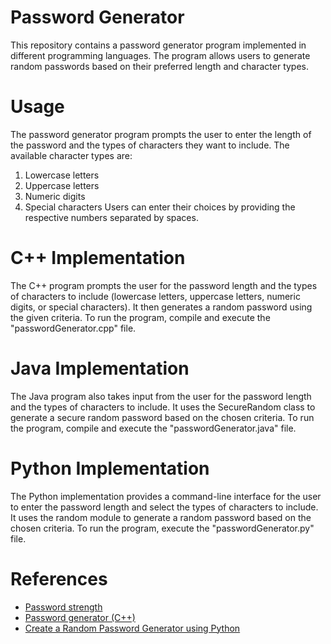 # Password Generator

   This repository contains a password generator program implemented in different programming languages. 
   The program allows users to generate random passwords based on their preferred length and character types.

# Usage

   The password generator program prompts the user to enter the length of the password and the types of characters they want to include.
   The available character types are:

   1. Lowercase letters
   2. Uppercase letters
   3. Numeric digits
   4. Special characters
   Users can enter their choices by providing the respective numbers separated by spaces.

# C++ Implementation

   The C++ program prompts the user for the password length and the types of characters to include
   (lowercase letters, uppercase letters, numeric digits, or special characters).
    It then generates a random password using the given criteria.
    To run the program, compile and execute the "passwordGenerator.cpp" file.

# Java Implementation

   The Java program also takes input from the user for the password length and the types of characters to include.
   It uses the SecureRandom class to generate a secure random password based on the chosen criteria.
   To run the program, compile and execute the "passwordGenerator.java" file.

# Python Implementation

   The Python implementation provides a command-line interface for the user to enter the password length and select the types of characters to include.
   It uses the random module to generate a random password based on the chosen criteria.
   To run the program, execute the "passwordGenerator.py" file.

# References

   * [Password strength](https://en.wikipedia.org/wiki/Password_strength)
   * [Password generator (C++)](https://stackoverflow.com/questions/66963408/password-generator-c)
   * [Create a Random Password Generator using Python](https://www.geeksforgeeks.org/create-a-random-password-generator-using-python/)